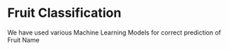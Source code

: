 # Fruit Classification
We have used various Machine Learning Models for correct prediction of Fruit Name
